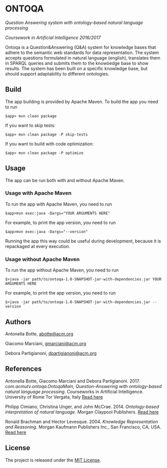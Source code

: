 # ONTOQA

*Question Answering system with ontology-based natural language processing*

*Coursework in Artificial Intelligence 2016/2017*

Ontoqa is a Question&Answering (Q&A) system for knowledge bases that adhere to the semantic web standards for data representation.
The system accepts questions formulated in natural language (english), translates them in SPARQL queries and submits them to the knowòedge base to show results.
The system has been built on a specific knowledge base, but should support adaptability to different ontologies.


## Build
The app building is provided by Apache Maven. To build the app you need to run

    $app> mvn clean package

If you want to skip tests:

    $app> mvn clean package -P skip-tests

If you want to build with code optimization:

    $app> mvn clean package -P optimize


## Usage
The app can be run both with and without Apache Maven.


### Usage with Apache Maven
To run the app with Apache Maven, you need to run

    $app>mvn exec:java -Dargs="YOUR ARGUMENTS HERE"

For example, to print the app version, you need to run

    $app>mvn exec:java -Dargs="--version"

Running the app this way could be useful during development,
because it is repackaged at every execution.


### Usage without Apache Maven    
To run the app without Apache Maven, you need to run

    $>java -jar path/to/ontoqa-1.0-SNAPSHOT-jar-with-dependencies.jar YOUR ARGUMENTS HERE

For example, to print the app version, you need to run

    $>java -jar path/to/ontoqa-1.0-SNAPSHOT-jar-with-dependencies.jar --version


## Authors
Antonella Botte, [abotte@acm.org](mailto:abotte@acm.org)

Giacomo Marciani, [gmarciani@acm.org](mailto:gmarciani@acm.org)

Debora Partigianoni, [dpartigianoni@acm.org](mailto:dpartigianoni@acm.org)


## References
Antonella Botte, Giacomo Marciani and Debora Partigianoni. 2017. *com.acmutv.ontoqa.OntoqaMain, Question-Answering with ontology-based natural language processing*. Courseworks in Artificial Intelligence. University of Rome Tor Vergata, Italy [Read here](https://gmarciani.com)

Philipp Cimiano, Christina Unger, and John McCrae. 2014. *Ontology-based interpretation of natural language*. Morgan Claypool Publishers. [Read here](http://www.morganclaypool.com/doi/abs/10.2200/S00561ED1V01Y201401HLT024?journalCode=hlt)

Ronald Brachman and Hector Levesque. 2004. *Knowledge Representation and Reasoning*. Morgan Kaufmann Publishers Inc., San Francisco, CA, USA. [Read here](http://dl.acm.org/citation.cfm?id=975621)


## License
The project is released under the [MIT License](https://opensource.org/licenses/MIT).
